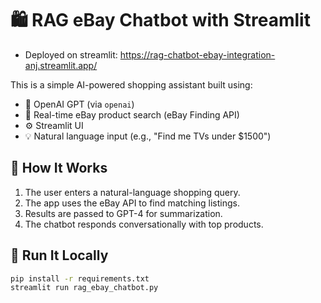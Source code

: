 # 🛍️ RAG eBay Chatbot with Streamlit

- Deployed on streamlit: https://rag-chatbot-ebay-integration-anj.streamlit.app/

This is a simple AI-powered shopping assistant built using:

- 🧠 OpenAI GPT (via `openai`)
- 🛒 Real-time eBay product search (eBay Finding API)
- ⚙️ Streamlit UI
- 💡 Natural language input (e.g., "Find me TVs under $1500")

## 🧪 How It Works

1. The user enters a natural-language shopping query.
2. The app uses the eBay API to find matching listings.
3. Results are passed to GPT-4 for summarization.
4. The chatbot responds conversationally with top products.

## 🚀 Run It Locally

```bash
pip install -r requirements.txt
streamlit run rag_ebay_chatbot.py
